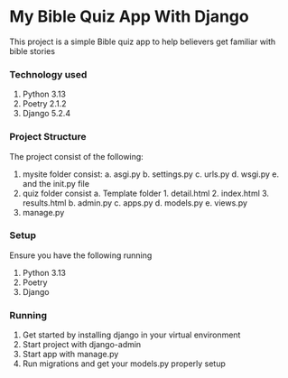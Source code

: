 # My Bible Quiz App With Django #
This project is a simple Bible quiz app to help believers get familiar with bible stories 

### Technology used ###
1. Python 3.13
2. Poetry 2.1.2
3. Django 5.2.4


### Project Structure ###
The project consist of the following:
1. mysite folder consist:
    a. asgi.py
    b. settings.py
    c. urls.py
    d. wsgi.py
    e. and the init.py file 
2. quiz folder consist 
    a. Template folder 
        1. detail.html
        2. index.html
        3. results.html 
    b. admin.py
    c. apps.py
    d. models.py 
    e. views.py
3. manage.py

### Setup ###
Ensure you have the following running 
1. Python 3.13 
2. Poetry 
3. Django

### Running ###
1. Get started by installing django in your virtual environment 
2. Start project with django-admin 
3. Start app with manage.py 
4. Run migrations and get your models.py properly setup 


